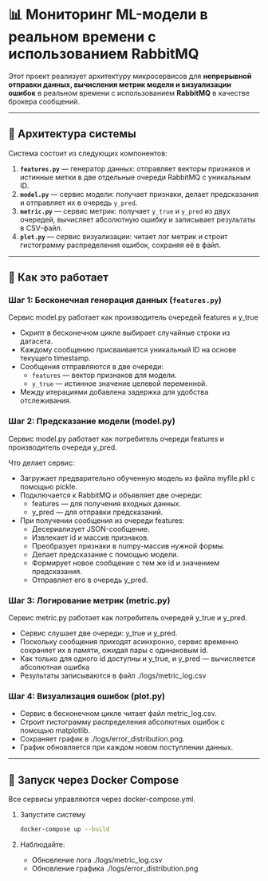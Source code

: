 # 📊 Мониторинг ML-модели в реальном времени с использованием RabbitMQ

Этот проект реализует архитектуру микросервисов для **непрерывной отправки данных, вычисления метрик модели и визуализации ошибок** в реальном времени с использованием **RabbitMQ** в качестве брокера сообщений.

---

## 🧩 Архитектура системы

Система состоит из следующих компонентов:

1. **`features.py`** — генератор данных: отправляет векторы признаков и истинные метки в две отдельные очереди RabbitMQ с уникальным ID.
2. **`model.py`** — сервис модели: получает признаки, делает предсказания и отправляет их в очередь `y_pred`.
3. **`metric.py`** — сервис метрик: получает `y_true` и `y_pred` из двух очередей, вычисляет абсолютную ошибку и записывает результаты в CSV-файл.
4. **`plot.py`** — сервис визуализации: читает лог метрик и строит гистограмму распределения ошибок, сохраняя её в файл.

---

## 🚀 Как это работает

### Шаг 1: Бесконечная генерация данных (`features.py`)
Сервис model.py работает как производитель очередей features и y_true

- Скрипт в бесконечном цикле выбирает случайные строки из датасета.
- Каждому сообщению присваивается уникальный ID на основе текущего timestamp.
- Сообщения отправляются в две очереди:
  - `features` — вектор признаков для модели.
  - `y_true` — истинное значение целевой переменной.
- Между итерациями добавлена задержка для удобства отслеживания.

### Шаг 2: Предсказание модели (model.py)
Сервис model.py работает как потребитель очереди features и производитель очереди y_pred.

Что делает сервис:
- Загружает предварительно обученную модель из файла myfile.pkl с помощью pickle.
- Подключается к RabbitMQ и объявляет две очереди:
  - features — для получения входных данных.
  - y_pred — для отправки предсказаний.
- При получении сообщения из очереди features:
  - Десериализует JSON-сообщение.
  - Извлекает id и массив признаков.
  - Преобразует признаки в numpy-массив нужной формы.
  - Делает предсказание с помощью модели.
  - Формирует новое сообщение с тем же id и значением предсказания.
  - Отправляет его в очередь y_pred.

### Шаг 3: Логирование метрик (metric.py)
Сервис metric.py работает как потребитель очередей y_true и y_pred.

- Сервис слушает две очереди: y_true и y_pred.
- Поскольку сообщения приходят асинхронно, сервис временно сохраняет их в памяти, ожидая пары с одинаковым id.
- Как только для одного id доступны и y_true, и y_pred — вычисляется абсолютная ошибка
- Результаты записываются в файл ./logs/metric_log.csv

### Шаг 4: Визуализация ошибок (plot.py)

- Сервис в бесконечном цикле читает файл metric_log.csv.
- Строит гистограмму распределения абсолютных ошибок с помощью matplotlib.
- Сохраняет график в ./logs/error_distribution.png.
- График обновляется при каждом новом поступлении данных.

---

## 🐳 Запуск через Docker Compose
Все сервисы управляются через docker-compose.yml.

1. Запустите систему
   ```bash
   docker-compose up --build
   ```

2. Наблюдайте:
   - Обновление лога ./logs/metric_log.csv
   - Обновление графика ./logs/error_distribution.png
